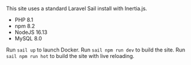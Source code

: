 This site uses a standard Laravel Sail install with Inertia.js.

- PHP 8.1
- npm 8.2
- NodeJS 16.13
- MySQL 8.0

Run `sail up` to launch Docker.
Run `sail npm run dev` to build the site.
Run `sail npm run hot` to build the site with live reloading.